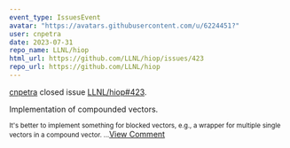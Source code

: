 ```yaml
---
event_type: IssuesEvent
avatar: "https://avatars.githubusercontent.com/u/6224451?"
user: cnpetra
date: 2023-07-31
repo_name: LLNL/hiop
html_url: https://github.com/LLNL/hiop/issues/423
repo_url: https://github.com/LLNL/hiop
---
```


<a href='https://github.com/cnpetra' target='_blank'>cnpetra</a> closed issue <a href='https://github.com/LLNL/hiop/issues/423' target='_blank'>LLNL/hiop#423</a>.

<p>Implementation of compounded vectors.</p><small>It's better to implement something for blocked vectors, e.g., a wrapper for multiple single vectors in a compound vector....</small><a href='https://github.com/LLNL/hiop/issues/423' target='_blank'>View Comment</a>